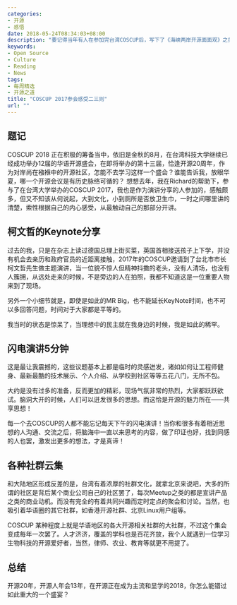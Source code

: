 ```yaml
---
categories:
- 开源
- 感悟
date: 2018-05-24T08:34:03+08:00
description: "要记得当年有人在参加完台湾COSCUP后，写下了《海峡两岸开源面面观》之类的文章，是的，对比的话，必须是两者都应该经历过、参与过，才能有切身的体会和感受。平日里只能在书中、邮件列表中、社交媒体中看到其它地区的社群发展和壮大，而COSCUP是最近的机会了。"
keywords:
- Open Source
- Culture
- Reading
- News
tags:
- 每周精选
- 开源之道
title: "COSCUP 2017参会感受二三则"
url: ""
---
```

## 题记

COSCUP 2018 正在积极的筹备当中，依旧是金秋的8月，在台湾科技大学继续已经成功举办12届的华语开源盛会，在即将举办的第十三届，恰逢开源20周年，作为对岸尚在襁褓中的开源社区，怎能不去学习这样一个盛会？谁能告诉我，放眼华夏，哪一个开源会议是有历史脉络可循的？
想想去年，我在Richard的帮助下，参与了在台湾大学举办的COSCUP 2017，我也是作为演讲分享的人参加的，感触颇多，但又不知该从何说起，大到文化，小到厕所是否放卫生巾，一时之间哪里讲的清楚，索性根据自己的内心感受，从最触动自己的那部分开讲。

## 柯文哲的Keynote分享

过去的我，只是在杂志上读过德国总理上街买菜，英国首相接送孩子上下学，并没有机会去亲历和政府官员的近距离接触，2017年的COSCUP邀请到了台北市市长柯文哲先生做主题演讲，当一位貌不惊人但精神抖擞的老头，没有人清场，也没有人簇拥，从远处走来的时候，不是旁边的人在拍照，我都不知道这是一位重要人物来到了现场。

另外一个小细节就是，即使是如此的MR Big，也不能延长KeyNote时间，也不可以多回答问题，时间对于大家都是平等的。

我当时的状态是惊呆了，当理想中的民主就在我身边的时候，我是如此的稀罕。

## 闪电演讲5分钟
这是最让我震撼的，这些议题基本上都是临时的灵感迸发，诸如如何让工程师健身、最新最酷的技术展示、个人介绍、从学校到社区等等五花八门，无所不包。

大约是没有过多的准备，反而更加的精彩，现场气氛非常的热烈，大家都跃跃欲试。脑洞大开的时候，人们可以迸发很多的思想。而这恰是开源的魅力所在——共享思想！

每一个去COSCUP的人都不能忘记每天下午的闪电演讲！当你和很多有着相近思想的人沟通、交流之后，将脑海中一直以来思考的内容，做了印证也好，找到同感的人也罢，激发出更多的想法，才是真谛！

## 各种社群云集

和大陆地区形成反差的是，台湾有着浓厚的社群文化，就拿北京来说吧，大多的所谓的社区是背后某个商业公司自己的社区罢了，每次Meetup之类的都是宣讲产品之类的商业动机。而没有完全的有着共同兴趣而定时定点的聚会和讨论。当然，也吸引着华语圈的其它社群，如香港开源社群、北京Linux用户组等。

COSCUP 某种程度上就是华语地区的各大开源相关社群的大社群，不过这个集会变成每年一次罢了。人才济济，覆盖的学科也是百花齐放，我个人就遇到一位学习生物科技的开源爱好者，当然，律师、农业、教育等就更不用提了。

## 总结

开源20年，开源人年会13年，在开源正在成为主流和显学的2018，你怎么能错过如此重大的一个盛宴？
